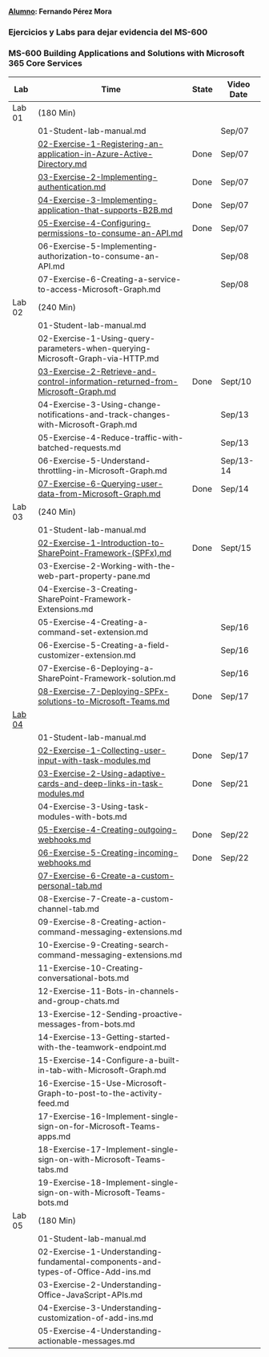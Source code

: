 #### **<u>Alumno</u>**: Fernando Pérez Mora

### **Ejercicios y Labs para dejar evidencia del MS-600**



### **MS-600 Building Applications and Solutions with Microsoft 365 Core Services**



| Lab                                                          | Time                                                         | State | Video Date |
| ------------------------------------------------------------ | ------------------------------------------------------------ | ----- | ---------- |
| Lab 01                                                       | (180 Min)                                                    |       |            |
|                                                              | 01-Student-lab-manual.md                                     |       | Sep/07     |
|                                                              | [02-Exercise-1-Registering-an-application-in-Azure-Active-Directory.md](https://github.com/fernanipmo/CFTIC-MS600/blob/main/Lab01/02-Exercise-1-Registering%20an%20application%20in%20Azure%20Active%20Directory/02-Registering%20an%20application%20in%20Azure%20Active%20Directory_FPM.md) | Done  | Sep/07     |
|                                                              | [03-Exercise-2-Implementing-authentication.md](https://github.com/fernanipmo/CFTIC-MS600/blob/main/Lab01/03-Exercise-2-Implementing-authentication/03-Exercise-2-Implementing-authentication_FPM.md) | Done  | Sep/07     |
|                                                              | [04-Exercise-3-Implementing-application-that-supports-B2B.md](https://github.com/fernanipmo/CFTIC-MS600/blob/main/Lab01/04-Exercise-3-Implementing-application-that-supports-B2B/04-Exercise-3-Implementing-application-that-supports-B2B_FPM.md) | Done  | Sep/07     |
|                                                              | [05-Exercise-4-Configuring-permissions-to-consume-an-API.md](https://github.com/fernanipmo/CFTIC-MS600/blob/main/Lab01/05-Exercise-4-Configuring-permissions-to-consume-an-API/05-Exercise-4-Configuring-permissions-to-consume-an-API_FPM.md) | Done  | Sep/07     |
|                                                              | 06-Exercise-5-Implementing-authorization-to-consume-an-API.md |       | Sep/08     |
|                                                              | 07-Exercise-6-Creating-a-service-to-access-Microsoft-Graph.md |       | Sep/08     |
| Lab 02                                                       | (240 Min)                                                    |       |            |
|                                                              | 01-Student-lab-manual.md                                     |       |            |
|                                                              | 02-Exercise-1-Using-query-parameters-when-querying-Microsoft-Graph-via-HTTP.md |       |            |
|                                                              | [03-Exercise-2-Retrieve-and-control-information-returned-from-Microsoft-Graph.md](https://github.com/fernanipmo/CFTIC-MS600/blob/main/Lab02/03-Exercise-2-Retrieve-and-control-information-returned-from-Microsoft-Graph/03-Exercise-2-Retrieve-and-control-information-returned-from-Microsoft-Graph_FPM.md) | Done  | Sept/10    |
|                                                              | 04-Exercise-3-Using-change-notifications-and-track-changes-with-Microsoft-Graph.md |       | Sep/13     |
|                                                              | 05-Exercise-4-Reduce-traffic-with-batched-requests.md        |       | Sep/13     |
|                                                              | 06-Exercise-5-Understand-throttling-in-Microsoft-Graph.md    |       | Sep/13-14  |
|                                                              | [07-Exercise-6-Querying-user-data-from-Microsoft-Graph.md](https://github.com/fernanipmo/CFTIC-MS600/blob/main/Lab02/07-Exercise-6-Querying-user-data-from-Microsoft-Graph/07-Exercise-6-Querying-user-data-from-Microsoft-Graph_FPM.md) | Done  | Sep/14     |
| Lab 03                                                       | (240 Min)                                                    |       |            |
|                                                              | 01-Student-lab-manual.md                                     |       |            |
|                                                              | [02-Exercise-1-Introduction-to-SharePoint-Framework-(SPFx).md](https://github.com/fernanipmo/CFTIC-MS600/blob/main/Lab03/02-Exercise-1-Introduction-to-SharePoint-Framework-(SPFx)/02-Exercise-1-Introduction-to-SharePoint-Framework-(SPFx)_FPM.md) | Done  | Sept/15    |
|                                                              | 03-Exercise-2-Working-with-the-web-part-property-pane.md     |       |            |
|                                                              | 04-Exercise-3-Creating-SharePoint-Framework-Extensions.md    |       |            |
|                                                              | 05-Exercise-4-Creating-a-command-set-extension.md            |       | Sep/16     |
|                                                              | 06-Exercise-5-Creating-a-field-customizer-extension.md       |       | Sep/16     |
|                                                              | 07-Exercise-6-Deploying-a-SharePoint-Framework-solution.md   |       | Sep/16     |
|                                                              | [08-Exercise-7-Deploying-SPFx-solutions-to-Microsoft-Teams.md](https://github.com/fernanipmo/CFTIC-MS600/blob/main/Lab03/08-Exercise-7-Deploying-SPFx-solutions-to-Microsoft-Teams/08-Exercise-7-Deploying-SPFx-solutions-to-Microsoft-Teams_FPM.md) | Done  | Sep/17     |
| [Lab 04](https://github.com/fernanipmo/CFTIC-MS600/tree/main/Lab04) |                                                              |       |            |
|                                                              | 01-Student-lab-manual.md                                     |       |            |
|                                                              | [02-Exercise-1-Collecting-user-input-with-task-modules.md](https://github.com/fernanipmo/CFTIC-MS600/blob/main/Lab04/02-Exercise-1-Collecting-user-input-with-task-modules/02-Exercise-1-Collecting-user-input-with-task-modules_FPM.md) | Done  | Sep/17     |
|                                                              | [03-Exercise-2-Using-adaptive-cards-and-deep-links-in-task-modules.md](https://github.com/fernanipmo/CFTIC-MS600/tree/main/Lab04/03-Exercise-2-Using-adaptive-cards-and-deep-links-in-task-modules) | Done  | Sep/21     |
|                                                              | 04-Exercise-3-Using-task-modules-with-bots.md                |       |            |
|                                                              | [05-Exercise-4-Creating-outgoing-webhooks.md](https://github.com/fernanipmo/CFTIC-MS600/blob/main/Lab04/05-Exercise-4-Creating-outgoing-webhooks/05-Exercise-4-Creating-outgoing-webhooks_FPM.md) | Done  | Sep/22     |
|                                                              | [06-Exercise-5-Creating-incoming-webhooks.md](https://github.com/fernanipmo/CFTIC-MS600/blob/main/Lab04/06-Exercise-5-Creating-incoming-webhooks/06-Exercise-5-Creating-incoming-webhooks_FPM.md) | Done  | Sep/22     |
|                                                              | [07-Exercise-6-Create-a-custom-personal-tab.md](https://github.com/fernanipmo/CFTIC-MS600/blob/main/Lab04/07-Exercise-6-Create-a-custom-personal-tab/07-Exercise-6-Create-a-custom-personal-tab_FPM.md) |       |            |
|                                                              | 08-Exercise-7-Create-a-custom-channel-tab.md                 |       |            |
|                                                              | 09-Exercise-8-Creating-action-command-messaging-extensions.md |       |            |
|                                                              | 10-Exercise-9-Creating-search-command-messaging-extensions.md |       |            |
|                                                              | 11-Exercise-10-Creating-conversational-bots.md               |       |            |
|                                                              | 12-Exercise-11-Bots-in-channels-and-group-chats.md           |       |            |
|                                                              | 13-Exercise-12-Sending-proactive-messages-from-bots.md       |       |            |
|                                                              | 14-Exercise-13-Getting-started-with-the-teamwork-endpoint.md |       |            |
|                                                              | 15-Exercise-14-Configure-a-built-in-tab-with-Microsoft-Graph.md |       |            |
|                                                              | 16-Exercise-15-Use-Microsoft-Graph-to-post-to-the-activity-feed.md |       |            |
|                                                              | 17-Exercise-16-Implement-single-sign-on-for-Microsoft-Teams-apps.md |       |            |
|                                                              | 18-Exercise-17-Implement-single-sign-on-with-Microsoft-Teams-tabs.md |       |            |
|                                                              | 19-Exercise-18-Implement-single-sign-on-with-Microsoft-Teams-bots.md |       |            |
| Lab 05                                                       | (180 Min)                                                    |       |            |
|                                                              | 01-Student-lab-manual.md                                     |       |            |
|                                                              | 02-Exercise-1-Understanding-fundamental-components-and-types-of-Office-Add-ins.md |       |            |
|                                                              | 03-Exercise-2-Understanding-Office-JavaScript-APIs.md        |       |            |
|                                                              | 04-Exercise-3-Understanding-customization-of-add-ins.md      |       |            |
|                                                              | 05-Exercise-4-Understanding-actionable-messages.md           |       |            |